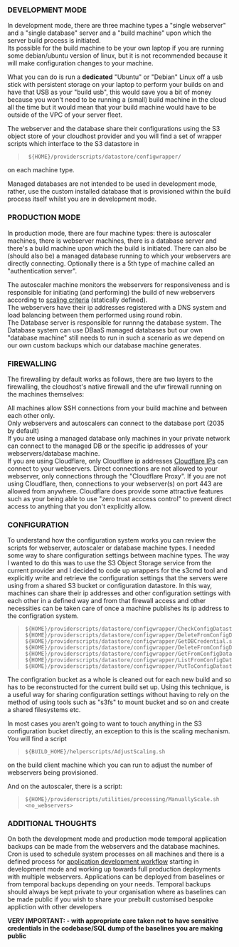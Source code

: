 ### DEVELOPMENT MODE

In development mode, there are three machine types a "single webserver" and a "single database" server and a "build machine" upon which the server build process is initiated.  
Its possible for the build machine to be your own laptop if you are running some debian/ubuntu version of linux, but it is not recommended because it will make configuration changes to your machine.  
    
What you can do is run a **dedicated** "Ubuntu" or "Debian" Linux off a usb stick with persistent storage on your laptop to perform your builds on and have that USB as your "build usb", this would save you a bit of money because you won't need to be running a (small) build machine in the cloud all the time but it would mean that your build machine would have to be outside of the VPC of your server fleet.  
  
The webserver and the database share their configurations using the S3 object store of your cloudhost provider and you will find a set of wrapper scripts which interface to the S3 datastore in

>      ${HOME}/providerscripts/datastore/configwrapper/

on each machine type. 

Managed databases are not intended to be used in development mode, rather, use the custom installed database that is provisioned within the build process itself whilst you are in development mode.  
  
### PRODUCTION MODE

In production mode, there are four machine types: there is autoscaler machines, there is webserver machines, there is a database server and there's a build machine upon which the build is initiated. There can also be (should also be) a managed database running to which your webservers are directly connecting. Optionally there is a 5th type of machine called an "authentication server". 

The autoscaler machine monitors the webservers for responsiveness and is responsible for initiating (and performing) the build of new webservers according to [scaling criteria](https://github.com/wintersys-projects/adt-build-machine-scripts/blob/master/doco/AgileToolkitDeployment/ScalingConfiguration.md) (statically defined).  
The webservers have their ip addresses registered with a DNS system and load balancing between them performed using round robin.  
The Database server is responsible for runnng the database system. The Database system can use DBaaS managed databases but our own "database machine" still needs to run in such a scenario as we depend on our own custom backups which our database machine generates.


### FIREWALLING  

The firewalling by default works as follows, there are two layers to the firewalling, the cloudhost's native firewall and the ufw firewall running on the machines themselves:  

All machines allow SSH connections from your build machine and between each other only.  
Only webservers and autoscalers can connect to the database port (2035 by default)  
If you are using a managed database only machines in your private network can connect to the managed DB or the specific ip addresses of your webservers/database machine.  
If you are using Cloudflare, only Cloudflare ip addresses [Cloudflare IPs](https://www.cloudflare.com/en-gb/ips/) can connect to your webservers. Direct connections are not allowed to your webserver, only connections through the "Cloudflare Proxy". If you are not using Cloudflare, then, connections to your webserver(s) on port 443 are allowed from anywhere. Cloudflare does provide some attractive features such as your being able to use "zero trust acccess control" to prevent direct access to anything that you don't explicitly allow. 

### CONFIGURATION

To understand how the configuration system works you can review the scripts for webserver, autoscaler or database machine types. I needed some way to share configuration settings between machine types. The way I wanted to do this was to use the S3 Object Storage service from the current provider and I decided to code up wrappers for the s3cmd tool and explicitly write and retrieve the configuration settings that the servers were using from a shared S3 bucket or configuration datastore. In this way, machines can share their ip addresses and other configuration settings with each other in a defined way and from that firewall access and other necessities can be taken care of once a machine publishes its ip address to the configration system.

>     ${HOME}/providerscripts/datastore/configwrapper/CheckConfigDatastore.sh
>     ${HOME}/providerscripts/datastore/configwrapper/DeleteFromConfigDatastore.sh
>     ${HOME}/providerscripts/datastore/configwrapper/GetDBCredential.sh
>     ${HOME}/providerscripts/datastore/configwrapper/DeleteFromConfigDatastore.sh
>     ${HOME}/providerscripts/datastore/configwrapper/GetFromConfigDatastore.sh
>     ${HOME}/providerscripts/datastore/configwrapper/ListFromConfigDatastore.sh
>     ${HOME}/providerscripts/datastore/configwrapper/PutToConfigDatastore.sh

The configration bucket as a whole is cleaned out for each new build and so has to be reconstructed for the current build set up. Using this technique, is a useful way for sharing configuration settings without having to rely on the method of using tools such as "s3fs" to mount bucket and so on and create a shared filesystems etc.

In most cases you aren't going to want to touch anything in the S3 configuration bucket directly, an exception to this is the scaling mechanism. You will find a script

>     ${BUILD_HOME}/helperscripts/AdjustScaling.sh

on the build client machine which you can run to adjust the number of webservers being provisioned.

And on the autoscaler, there is a script:

>     ${HOME}/providerscripts/utilities/processing/ManuallyScale.sh <no_webservers>

### ADDITIONAL THOUGHTS  

On both the development mode and production mode temporal application backups can be made from the webservers and the database machines. 
Cron is used to schedule system processes on all machines and there is a defined process for [application development workflow](https://github.com/wintersys-projects/adt-build-machine-scripts/blob/master/doco/AgileToolkitDeployment/ApplicatonWorkflow.md) starting in development mode and working up towards full production deployments with multiple webservers.
Applications can be deployed from baselines or from temporal backups depending on your needs. Temporal backups should always be kept private to your organisation where as baselines can be made public if you wish to share your prebuilt customised bespoke appliction with other developers 

**VERY IMPORTANT: - with appropriate care taken not to have sensitive credentials in the codebase/SQL dump of the baselines you are making public**
